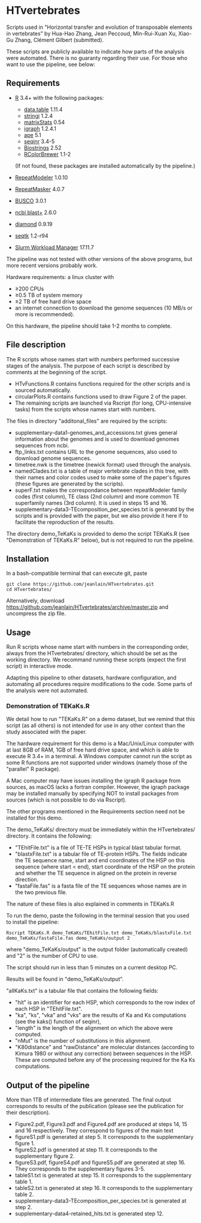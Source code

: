 # HTvertebrates

Scripts used in "Horizontal transfer and evolution of transposable elements in vertebrates" by Hua-Hao Zhang, Jean Peccoud, Min-Rui-Xuan Xu, Xiao-Gu Zhang, Clément Gilbert (submitted).

These scripts are publicly available to indicate how parts of the analysis were automated. There is no guaranty regarding their use. 
For those who want to use the pipeline, see below:

## Requirements
- [R](https://cran.r-project.org) 3.4+ with the following packages:
  - [data.table](https://cran.r-project.org/web/packages/data.table/) 1.11.4
  - [stringi](https://cran.r-project.org/web/packages/stringi/) 1.2.4
  - [matrixStats](https://cran.r-project.org/web/packages/matrixStats/) 0.54
  - [igraph](https://cran.r-project.org/web/packages/igraph/) 1.2.4.1
  - [ape](https://cran.r-project.org/web/packages/ape/) 5.1
  - [seqinr](https://cran.r-project.org/web/packages/seqinr/) 3.4-5
  - [Biostrings](https://bioconductor.org/packages/release/bioc/html/Biostrings.html) 2.52
  - [RColorBrewer](https://cran.r-project.org/web/packages/RColorBrewer/) 1.1-2

  (If not found, these packages are installed automatically by the pipeline.)

- [RepeatModeler](http://www.repeatmasker.org/RepeatModeler/) 1.0.10
- [RepeatMasker](http://www.repeatmasker.org/RMDownload.html) 4.0.7
- [BUSCO](https://gitlab.com/ezlab/busco) 3.0.1
- [ncbi blast+](https://blast.ncbi.nlm.nih.gov/Blast.cgi?CMD=Web&PAGE_TYPE=BlastDocs&DOC_TYPE=Download) 2.6.0
- [diamond](https://github.com/bbuchfink/diamond) 0.9.19
- [seqtk](https://github.com/lh3/seqtk) 1.2-r94 
- [Slurm Workload Manager](https://slurm.schedmd.com/download.html) 17.11.7

The pipeline was not tested with other versions of the above programs, but more recent versions probably work.  

Hardware requirements: a linux cluster with
- ≥200 CPUs
- ≥0.5 TB of system memory
- ≥2 TB of free hard drive space 
- an internet connection to download the genome sequences (10 MB/s or more is recommended). 

On this hardware, the pipeline should take 1-2 months to complete.

## File description
The R scripts whose names start with numbers performed successive stages of the analysis. The purpose of each script is described by comments at the beginning of the script. 

- HTvFunctions.R contains functions required for the other scripts and is sourced automatically.
- circularPlots.R contains functions used to draw Figure 2 of the paper. 
- The remaining scripts are launched via Rscript (for long, CPU-intensive tasks) from the scripts whose names start with numbers. 

The files in directory "additonal_files" are required by the scripts:
- supplementary-data1-genomes_and_accessions.txt gives general information about the genomes and is used to download genomes sequences from ncbi.
- ftp_links.txt contains URL to the genome sequences, also used to download genome sequences.
- timetree.nwk is the timetree (newick format) used through the analysis.
- namedClades.txt is a table of major vertebrate clades in this tree, with their names and color codes used to make some of the paper's figures (these figures are generated by the scripts).
- superF.txt makes the correspondance between repeatModeler family codes (first column), TE class (2nd column) and more common TE superfamily names (3rd column). It is used in steps 15 and 16.
- supplementary-data3-TEcomposition_per_species.txt is generatd by the scripts and is provided with the paper, but we also provide it here if to facilitate the reproduction of the results.

The directory demo_TeKaKs is provided to demo the script TEKaKs.R (see "Demonstration of TEKaKs.R" below), but is not required to run the pipeline.

## Installation
In a bash-compatible terminal that can execute git, paste
```
git clone https://github.com/jeanlain/HTvertebrates.git
cd HTvertebrates/
```

Alternatively, download https://github.com/jeanlain/HTvertebrates/archive/master.zip and uncompress the zip file.

## Usage
Run R scripts whose name start with numbers in the corresponding order, always from the HTvertebrates/ directory, which should be set as the working directory.
We recommand running these scripts (expect the first script) in interactive mode. 

Adapting this pipeline to other datasets, hardware configuration, and automating all procedures require modifications to the code. Some parts of the analysis were not automated.

### Demonstration of TEKaKs.R 
We detail how to run "TEKaKs.R" on a demo dataset, but we remind that this script (as all others) is not intended for use in any other context than the study associated with the paper.

The hardware requirement for this demo is a Mac/Unix/Linux computer with at last 8GB of RAM, 1GB of free hard drive space, and which is able to execute R 3.4+ in a terminal. A Windows computer cannot run the script as some R functions are not supported under windows (namely those of the "parallel" R package). 

A Mac computer may have issues installing the igraph R package from sources, as macOS lacks a fortran compiler. However, the igraph package may be installed manually by specifying NOT to install packages from sources (which is not possible to do via Rscript).

The other programs mentioned in the Requirements section need not be installed for this demo.

The demo_TeKaKs/ directory must be immediately within the HTvertebrates/ directory. It contains the following:
- "TEhitFile.txt" is a file of TE-TE HSPs in typical blast tabular format.
- "blastxFile.txt" is a tabular file of TE-protein HSPs. The fields indicate the TE sequence name, start and end coordinates of the HSP on this sequence (where start < end), start coordinate of the HSP on the protein and whether the TE sequence in aligned on the protein in reverse direction.
- "fastaFile.fas" is a fasta file of the TE sequences whose names are in the two previous file.

The nature of these files is also explained in comments in TEKaKs.R

To run the demo, paste the following in the terminal session that you used to install the pipeline:
```
Rscript TEKaKs.R demo_TeKaKs/TEhitFile.txt demo_TeKaKs/blastxFile.txt demo_TeKaKs/fastaFile.fas demo_TeKaKs/output 2
```
where "demo_TeKaKs/output" is the output folder (automatically created) and "2" is the number of CPU to use.

The script should run in less than 5 minutes on a current desktop PC.

Results will be found in "demo_TeKaKs/output".

"allKaKs.txt" is a tabular file that contains the following fields:
- "hit" is an identifier for each HSP, which corresponds to the row index of each HSP in "TEhitFile.txt".
- "ka", "ks", "vka" and "vks" are the results of Ka and Ks computations (see the kaks() function of seqinr), 
- "length" is the length of the alignment on which the above were computed.
- "nMut" is the number of substitutions in this alignment.
- "K80distance" and "rawDistance" are molecular distances (according to Kimura 1980 or without any correction) between sequences in the HSP. These are computed before any of the processing required for the Ka Ks computations.


## Output of the pipeline
More than 1TB of intermediate files are generated.
The final output corresponds to results of the publication (please see the publication for their description).
- Figure2.pdf, Figure3.pdf and Figure4.pdf are produced at steps 14, 15 and 16 respectively. They correspond to figures of the main text
- figureS1.pdf is generated at step 5. It corresponds to the supplementary figure 1.
- figureS2.pdf is generated at step 11. It corresponds to the supplementary figure 2.
- figureS3.pdf, figureS4.pdf and figureS5.pdf are generated at step 16. They corresponds to the supplementary figures 3-5.
- tableS1.txt is generated at step 15. It corresponds to the supplementary table 1.
- tableS2.txt is generated at step 16. It corresponds to the supplementary table 2.
- supplementary-data3-TEcomposition_per_species.txt is generated at step 2. 
- supplementary-data4-retained_hits.txt is generated step 12. 

